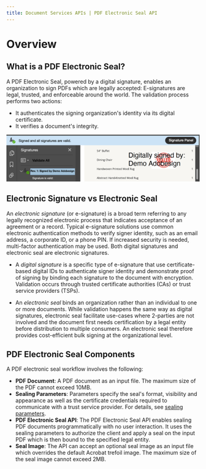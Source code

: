 ```yaml
---
title: Document Services APIs | PDF Electronic Seal API
---
```

# Overview

## What is a PDF Electronic Seal?

A PDF Electronic Seal, powered by a digital signature, enables an organization to sign PDFs which are legally accepted: E-signatures are legal, trusted, and enforceable around the world.  The validation process performs two actions: 

* It authenticates the signing organization's identity via its digital certificate. 
* It verifies a document's integrity. 

![PDF Electronic Seal](../images/blueBar.png)

## Electronic Signature vs Electronic Seal

An *electronic signature* (or e-signature) is a broad term referring to any legally recognized electronic process that indicates acceptance of an agreement or a record. Typical e-signature solutions use common electronic authentication methods to verify signer identity, such as an email address, a corporate ID, or a phone PIN. If increased security is needed, multi-factor authentication may be used. Both digital signatures and electronic seal are electronic signatures. 

* A *digital signature* is a specific type of e-signature that use certificate-based digital IDs to authenticate signer identity and demonstrate proof of signing by binding each signature to the document with encryption. Validation occurs through trusted certificate authorities (CAs) or trust service providers (TSPs).

* An *electronic seal* binds an organization rather than an individual to one or more documents. While validation happens the same way as digital signatures, electronic seal facilitate use-cases where 2-parties are not involved and the document first needs certification by a legal entity before distribution to multiple consumers. An electronic seal therefore provides cost-efficient bulk signing at the organizational level.

## PDF Electronic Seal Components

A PDF electronic seal workflow involves the following: 

* **PDF Document**: A PDF document as an input file. The maximum size of the PDF cannot exceed 10MB.
* **Sealing Parameters**: Parameters  specify the seal's format, visibility and appearance as well as the certificate credentials required to communicate with a trust service provider. For details, see [sealing parameters](/overview/pdf-electronic-seal-api/quickstarts/#2-configure-sealing-parameters).
* **PDF Electronic Seal API**: The PDF Electronic Seal API enables sealing PDF documents programmatically with no user interaction. It uses the sealing parameters to authorize the client and apply a seal on the input PDF which is then bound to the specified legal entity.
* **Seal Image**: The API can accept an optional seal image as an input file which overrides the default Acrobat trefoil image. The maximum size of the seal image cannot exceed 2MB.
